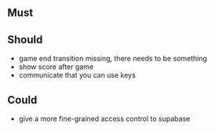 ## Must


## Should 

- game end transition missing, there needs to be something
- show score after game
- communicate that you can use keys

## Could 

- give a more fine-grained access control to supabase
